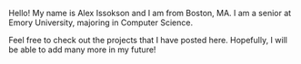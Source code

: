 Hello! My name is Alex Issokson and I am from Boston, MA. I am a senior at Emory University, majoring in Computer Science.

Feel free to check out the projects that I have posted here. Hopefully, I will be able to add many more in my future!
